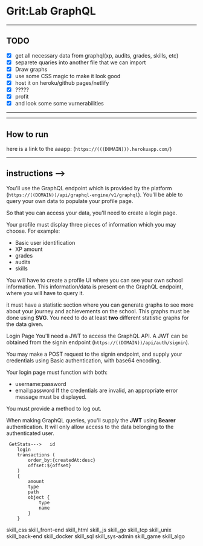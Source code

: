 
# Grit:Lab GraphQL
-----------------
## TODO
- [x] get all necessary data from graphql(xp, audits, grades, skills, etc)
- [x] separete quaries into another file that we can import
- [x] Draw graphs
- [x] use some CSS magic to make it look good
- [x] host it on heroku/github pages/netlify
- [x] ?????
- [x] profit
- [x] and look some some vurnerabilities
-----------------

-----------------
## How to run 
here is a link to the aaapp: (`https://(((DOMAIN))).herokuapp.com/`)


-----------------

## instructions -->

You'll use the GraphQL endpoint which is provided by the platform (`https://((DOMAIN))/api/graphql-engine/v1/graphql`). You'll be able to query your own data to populate your profile page.

So that you can access your data, you'll need to create a login page.

Your profile must display three pieces of information which you may choose. For example:

- Basic user identification
- XP amount
- grades
- audits
- skills

You will have to create a profile UI where you can see your own school information. This information/data is present on the GraphQL endpoint, where you will have to query it.

it must have a statistic section where you can generate graphs to see more about your journey and achievements on the school. This graphs must be done using **SVG**. You need to do at least **two** different statistic graphs for the data given.

Login Page
You'll need a JWT to access the GraphQL API. A JWT can be obtained from the signin endpoint (`https://((DOMAIN))/api/auth/signin`).

You may make a POST request to the signin endpoint, and supply your credentials using Basic authentication, with base64 encoding.

Your login page must function with both:

- username:password
- email:password
If the credentials are invalid, an appropriate error message must be displayed.

You must provide a method to log out.

When making GraphQL queries, you'll supply the **JWT** using **Bearer** authentication. It will only allow access to the data belonging to the authenticated user.

     GetStats--->   id
        login
        transactions (
            order_by:{createdAt:desc}
            offset:${offset}
        )
        {
            amount
            type
            path
            object {
                type
                name
            }
        }


skill_css
skill_front-end
skill_html
skill_js
skill_go
skill_tcp
skill_unix
skill_back-end
skill_docker
skill_sql
skill_sys-admin
skill_game
skill_algo
